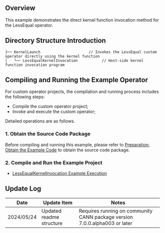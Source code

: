 ## Overview
This example demonstrates the direct kernel function invocation method for the LessEqual operator.

## Directory Structure Introduction
``` 
├── KernelLaunch                      // Invokes the LessEqual custom operator directly using the kernel function
│   └── LessEqualKernelInvocation           // Host-side kernel function invocation program
``` 

## Compiling and Running the Example Operator
For custom operator projects, the compilation and running process includes the following steps:
- Compile the custom operator project;
- Invoke and execute the custom operator;

Detailed operations are as follows.

### 1. Obtain the Source Code Package
Before compiling and running this example, please refer to [Preparation: Obtain the Example Code](../README.en.md#codeready) to obtain the source code package.

### 2. Compile and Run the Example Project
- [LessEqualKernelInvocation Example Execution](./LessEqualKernelInvocation/README.en.md)

## Update Log
| Date       | Update Item | Notes |
|------------|-------------|-------|
| 2024/05/24 | Updated readme structure | Requires running on community CANN package version 7.0.0.alpha003 or later |